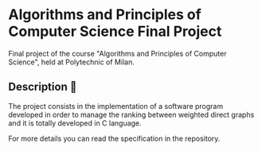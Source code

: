 # Algorithms and Principles of Computer Science Final Project
Final project of the course "Algorithms and Principles of Computer Science", held at Polytechnic of Milan.
## Description :book:
The project consists in the implementation of a software program developed in order to manage the ranking between weighted direct graphs and it is totally developed in C language.

For more details you can read the specification in the repository.
